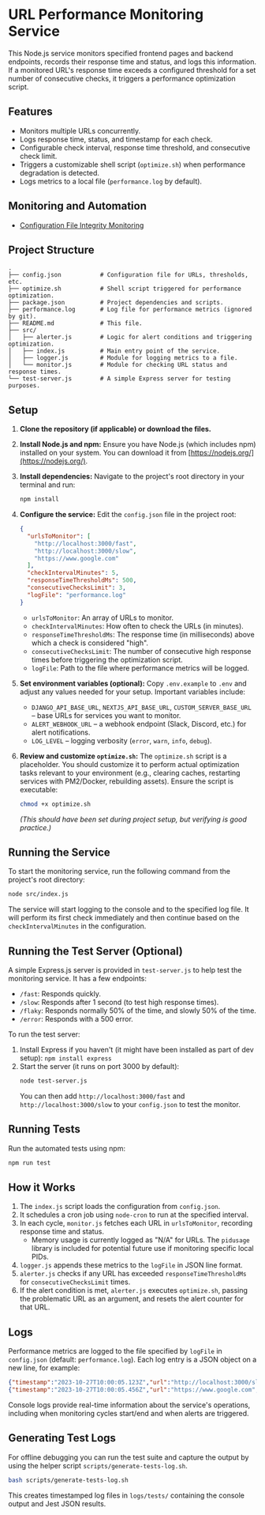 # URL Performance Monitoring Service

This Node.js service monitors specified frontend pages and backend endpoints, records their response time and status, and logs this information. If a monitored URL's response time exceeds a configured threshold for a set number of consecutive checks, it triggers a performance optimization script.

## Features

- Monitors multiple URLs concurrently.
- Logs response time, status, and timestamp for each check.
- Configurable check interval, response time threshold, and consecutive check limit.
- Triggers a customizable shell script (`optimize.sh`) when performance degradation is detected.
- Logs metrics to a local file (`performance.log` by default).

## Monitoring and Automation
- [Configuration File Integrity Monitoring](./docs/config_integrity_monitoring.md)

## Project Structure

```
.
├── config.json           # Configuration file for URLs, thresholds, etc.
├── optimize.sh           # Shell script triggered for performance optimization.
├── package.json          # Project dependencies and scripts.
├── performance.log       # Log file for performance metrics (ignored by git).
├── README.md             # This file.
├── src/
│   ├── alerter.js        # Logic for alert conditions and triggering optimization.
│   ├── index.js          # Main entry point of the service.
│   ├── logger.js         # Module for logging metrics to a file.
│   └── monitor.js        # Module for checking URL status and response times.
└── test-server.js        # A simple Express server for testing purposes.
```

## Setup

1.  **Clone the repository (if applicable) or download the files.**

2.  **Install Node.js and npm:**
    Ensure you have Node.js (which includes npm) installed on your system. You can download it from [https://nodejs.org/](https://nodejs.org/).

3.  **Install dependencies:**
    Navigate to the project's root directory in your terminal and run:
    ```bash
    npm install
    ```

4.  **Configure the service:**
    Edit the `config.json` file in the project root:
    ```json
    {
      "urlsToMonitor": [
        "http://localhost:3000/fast",
        "http://localhost:3000/slow",
        "https://www.google.com"
      ],
      "checkIntervalMinutes": 5,
      "responseTimeThresholdMs": 500,
      "consecutiveChecksLimit": 3,
      "logFile": "performance.log"
    }
    ```
    *   `urlsToMonitor`: An array of URLs to monitor.
    *   `checkIntervalMinutes`: How often to check the URLs (in minutes).
    *   `responseTimeThresholdMs`: The response time (in milliseconds) above which a check is considered "high".
    *   `consecutiveChecksLimit`: The number of consecutive high response times before triggering the optimization script.
    *   `logFile`: Path to the file where performance metrics will be logged.

5.  **Set environment variables (optional):**
    Copy `.env.example` to `.env` and adjust any values needed for your setup.
    Important variables include:
    * `DJANGO_API_BASE_URL`, `NEXTJS_API_BASE_URL`, `CUSTOM_SERVER_BASE_URL` –
      base URLs for services you want to monitor.
    * `ALERT_WEBHOOK_URL` – a webhook endpoint (Slack, Discord, etc.) for alert
      notifications.
    * `LOG_LEVEL` – logging verbosity (`error`, `warn`, `info`, `debug`).

6.  **Review and customize `optimize.sh`:**
    The `optimize.sh` script is a placeholder. You should customize it to perform actual optimization tasks relevant to your environment (e.g., clearing caches, restarting services with PM2/Docker, rebuilding assets).
    Ensure the script is executable:
    ```bash
    chmod +x optimize.sh
    ```
    *(This should have been set during project setup, but verifying is good practice.)*

## Running the Service

To start the monitoring service, run the following command from the project's root directory:

```bash
node src/index.js
```

The service will start logging to the console and to the specified log file. It will perform its first check immediately and then continue based on the `checkIntervalMinutes` in the configuration.

## Running the Test Server (Optional)

A simple Express.js server is provided in `test-server.js` to help test the monitoring service. It has a few endpoints:
*   `/fast`: Responds quickly.
*   `/slow`: Responds after 1 second (to test high response times).
*   `/flaky`: Responds normally 50% of the time, and slowly 50% of the time.
*   `/error`: Responds with a 500 error.

To run the test server:
1.  Install Express if you haven't (it might have been installed as part of dev setup): `npm install express`
2.  Start the server (it runs on port 3000 by default):
    ```bash
    node test-server.js
    ```
    You can then add `http://localhost:3000/fast` and `http://localhost:3000/slow` to your `config.json` to test the monitor.

## Running Tests

Run the automated tests using npm:

```bash
npm run test
```

## How it Works

1.  The `index.js` script loads the configuration from `config.json`.
2.  It schedules a cron job using `node-cron` to run at the specified interval.
3.  In each cycle, `monitor.js` fetches each URL in `urlsToMonitor`, recording response time and status.
    *   Memory usage is currently logged as "N/A" for URLs. The `pidusage` library is included for potential future use if monitoring specific local PIDs.
4.  `logger.js` appends these metrics to the `logFile` in JSON line format.
5.  `alerter.js` checks if any URL has exceeded `responseTimeThresholdMs` for `consecutiveChecksLimit` times.
6.  If the alert condition is met, `alerter.js` executes `optimize.sh`, passing the problematic URL as an argument, and resets the alert counter for that URL.

## Logs

Performance metrics are logged to the file specified by `logFile` in `config.json` (default: `performance.log`). Each log entry is a JSON object on a new line, for example:

```json
{"timestamp":"2023-10-27T10:00:05.123Z","url":"http://localhost:3000/slow","status":200,"responseTime":1005,"memoryUsage":"N/A","error":null}
{"timestamp":"2023-10-27T10:00:05.456Z","url":"https://www.google.com","status":200,"responseTime":150,"memoryUsage":"N/A","error":null}
```
Console logs provide real-time information about the service's operations, including when monitoring cycles start/end and when alerts are triggered.

## Generating Test Logs

For offline debugging you can run the test suite and capture the output by using the helper script `scripts/generate-tests-log.sh`.

```bash
bash scripts/generate-tests-log.sh
```

This creates timestamped log files in `logs/tests/` containing the console output and Jest JSON results.

